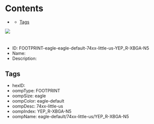 



Contents
========

* [](#)
	* [Tags](#tags)
  
![][im]
# 

- ID: FOOTPRINT-eagle-eagle-default-74xx-little-us-YEP_R-XBGA-N5
- Name: 
- Description: 

## Tags

- hexID: 
- oompType: FOOTPRINT
- oompSize: eagle
- oompColor: eagle-default
- oompDesc: 74xx-little-us
- oompIndex: YEP_R-XBGA-N5
- oompName: eagle-default/74xx-little-us/YEP_R-XBGA-N5



[im]: image.png
